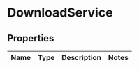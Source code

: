 # DownloadService

## Properties
Name | Type | Description | Notes
------------ | ------------- | ------------- | -------------
